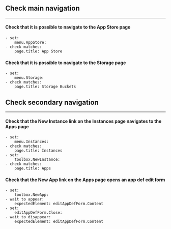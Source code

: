 ## Check main navigation
---

#### Check that it is possible to navigate to the App Store page
    - set:
        menu.AppStore: 
    - check matches:
        page.title: App Store

#### Check that it is possible to navigate to the Storage page
    - set:
        menu.Storage: 
    - check matches:
        page.title: Storage Buckets

## Check secondary navigation
---

#### Check that the New Instance link on the Instances page navigates to the Apps page
    - set:
        menu.Instances: 
    - check matches:
        page.title: Instances
    - set:
        toolbox.NewInstance: 
    - check matches:
        page.title: Apps

#### Check that the New App link on the Apps page opens an app def edit form
    - set:
        toolbox.NewApp: 
    - wait to appear:
        expectedElement: editAppDefForm.Content
    - set:
        editAppDefForm.Close: 
    - wait to disappear:
        expectedElement: editAppDefForm.Content
